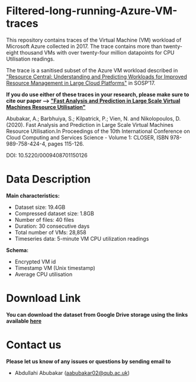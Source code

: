 # Filtered-long-running-Azure-VM-traces

This repository contains traces of the Virtual Machine (VM) workload of Microsoft Azure collected in 2017. The trace contains more than twenty-eight thousand VMs with over twenty-four million datapoints for CPU Utilisation readings.

The trace is a sanitised subset of the Azure VM workload described in ["Resource Central: Understanding and Predicting Workloads for Improved Resource Management in Large Cloud Platforms"](https://www.microsoft.com/en-us/research/wp-content/uploads/2017/10/Resource-Central-SOSP17.pdf) in SOSP’17.

__If you do use either of these traces in your research, please make sure to cite our paper --> ["Fast Analysis and Prediction in Large Scale Virtual Machines Resource Utilisation"](https://www.scitepress.org/Link.aspx?doi=10.5220%2f0009408701150126)__


Abubakar, A.; Barbhuiya, S.; Kilpatrick, P.; Vien, N. and Nikolopoulos, D. (2020). Fast Analysis and Prediction in Large Scale Virtual Machines Resource Utilisation.In Proceedings of the 10th International Conference on Cloud Computing and Services Science - Volume 1: CLOSER, ISBN 978-989-758-424-4, pages 115-126. 

DOI: 10.5220/0009408701150126


# Data Description
  
**Main characteristics:**
*  Dataset size: 19.4GB
*  Compressed dataset size: 1.8GB
*  Number of files: 40 files
*  Duration: 30 consecutive days
*  Total number of VMs: 28,858
*  Timeseries data: 5-minute VM CPU utilization readings

**Schema:**
* Encrypted VM id
* Timestamp VM (Unix timestamp)
* Average CPU utilisation 



# Download Link

**You can download the dataset from Google Drive storage using the links available [here](https://drive.google.com/drive/folders/1O1SIq4Exn0W1YdKjPw-RcXAdF-EkrH9e?usp=sharing)**

# Contact us
  
**Please let us know of any issues or questions by sending email to**
* Abdullahi Abubakar (aabubakar02@qub.ac.uk) 
  

